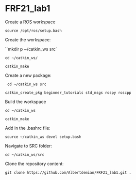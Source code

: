 # FRF21_lab1

Create a ROS workspace 

``source /opt/ros/setup.bash``

Create the workspace:

``mkdir p ~/catkin_ws src`

``cd ~/catkin_ws/``

``catkin_make``

Create a new package:

`` cd ~/catkin_ws src``

``catkin_create_pkg beginner_tutorials std_msgs rospy roscpp``

Build the workspace

``cd ~/catkin_ws``

``catkin_make``

Add in the .bashrc file:

``source ~/catkin_ws devel setup.bash`` 

Navigate to SRC folder: 

``cd ~/catkin_ws/src`` 

Clone the repository content: 

``git clone https://github.com/Albertdemian/FRF21_lab1.git .``
